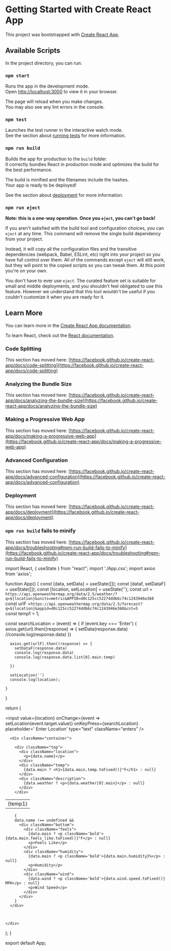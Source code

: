 # Getting Started with Create React App

This project was bootstrapped with [Create React App](https://github.com/facebook/create-react-app).

## Available Scripts

In the project directory, you can run:

### `npm start`

Runs the app in the development mode.\
Open [http://localhost:3000](http://localhost:3000) to view it in your browser.

The page will reload when you make changes.\
You may also see any lint errors in the console.

### `npm test`

Launches the test runner in the interactive watch mode.\
See the section about [running tests](https://facebook.github.io/create-react-app/docs/running-tests) for more information.

### `npm run build`

Builds the app for production to the `build` folder.\
It correctly bundles React in production mode and optimizes the build for the best performance.

The build is minified and the filenames include the hashes.\
Your app is ready to be deployed!

See the section about [deployment](https://facebook.github.io/create-react-app/docs/deployment) for more information.

### `npm run eject`

**Note: this is a one-way operation. Once you `eject`, you can't go back!**

If you aren't satisfied with the build tool and configuration choices, you can `eject` at any time. This command will remove the single build dependency from your project.

Instead, it will copy all the configuration files and the transitive dependencies (webpack, Babel, ESLint, etc) right into your project so you have full control over them. All of the commands except `eject` will still work, but they will point to the copied scripts so you can tweak them. At this point you're on your own.

You don't have to ever use `eject`. The curated feature set is suitable for small and middle deployments, and you shouldn't feel obligated to use this feature. However we understand that this tool wouldn't be useful if you couldn't customize it when you are ready for it.

## Learn More

You can learn more in the [Create React App documentation](https://facebook.github.io/create-react-app/docs/getting-started).

To learn React, check out the [React documentation](https://reactjs.org/).

### Code Splitting

This section has moved here: [https://facebook.github.io/create-react-app/docs/code-splitting](https://facebook.github.io/create-react-app/docs/code-splitting)

### Analyzing the Bundle Size

This section has moved here: [https://facebook.github.io/create-react-app/docs/analyzing-the-bundle-size](https://facebook.github.io/create-react-app/docs/analyzing-the-bundle-size)

### Making a Progressive Web App

This section has moved here: [https://facebook.github.io/create-react-app/docs/making-a-progressive-web-app](https://facebook.github.io/create-react-app/docs/making-a-progressive-web-app)

### Advanced Configuration

This section has moved here: [https://facebook.github.io/create-react-app/docs/advanced-configuration](https://facebook.github.io/create-react-app/docs/advanced-configuration)

### Deployment

This section has moved here: [https://facebook.github.io/create-react-app/docs/deployment](https://facebook.github.io/create-react-app/docs/deployment)

### `npm run build` fails to minify

This section has moved here: [https://facebook.github.io/create-react-app/docs/troubleshooting#npm-run-build-fails-to-minify](https://facebook.github.io/create-react-app/docs/troubleshooting#npm-run-build-fails-to-minify)


import React, { useState } from "react";
import './App.css';
import axios from 'axios';

function App() {
  const [data, setData] = useState([]);
  const [dataf, setDataF] = useState([]);
  const [location, setLocation] = useState('');
  const url = `https://api.openweathermap.org/data/2.5/weather/?q=${location}&units=metric&APPID=d0c125cc52274ddb6c74c1243946e368`
  const urlF =`https://api.openweathermap.org/data/2.5/forecast?q=${location}&appid=d0c125cc52274ddb6c74c1243946e368&cnt=5`  
  const temp1 = 1;

  const searchLocation = (event) => {
    if (event.key === 'Enter') {
      axios.get(url).then((response) => {
        setData(response.data)
        //console.log(response.data)
      })

      axios.get(urlF).then((response) => {
        setDataF(response.data)
        console.log(response.data)
        console.log(response.data.list[0].main.temp)
    
      })

      setLocation('')
      console.log(location);
      
    }
  } 

  return (
    <div className="app">
      <div className="search">
        <input
          value={location}
          onChange={event => setLocation(event.target.value)}
          onKeyPress={searchLocation}
          placeholder='     Enter Location'
          type="text"
          className="enters" />
      </div>


      <div className="container">

        <div className="top">
          <div className="location">
            <p>{data.name}</p>
          </div>
          <div className="temp">
            {data.main ? <h1>{data.main.temp.toFixed()}°F</h1> : null}
          </div>
          <div className="description">
            {data.weather ? <p>{data.weather[0].main}</p> : null}
          </div>
        </div>


<table>
  <tr>
    <td>{temp1}</td>
  </tr>
</table>

        {
        data.name !== undefined &&
          <div className="bottom">
            <div className="feels">
              {data.main ? <p className='bold'>{data.main.feels_like.toFixed()}°F</p> : null}
              <p>Feels Like</p>
            </div>
            <div className="humidity">
              {data.main ? <p className='bold'>{data.main.humidity}%</p> : null}
              <p>Humidity</p>
            </div>
            <div className="wind">
              {data.wind ? <p className='bold'>{data.wind.speed.toFixed()} MPH</p> : null}
              <p>Wind Speed</p>
            </div>
          </div>
        }
      </div>



    </div>
  );
}

export default App;
